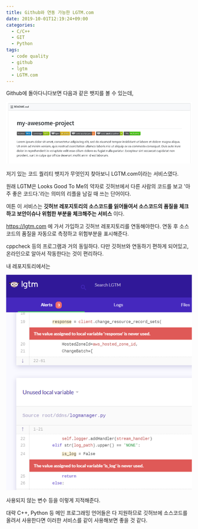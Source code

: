```yaml
---
title: Github와 연동 가능한 LGTM.com
date: 2019-10-01T12:19:24+09:00
categories:
  - C/C++
  - GIT
  - Python
tags:
  - code quality
  - github
  - lgtm
  - LGTM.com
---
```

Github에 돌아다니다보면 다음과 같은 뱃지를 볼 수 있는데,

![](/assets/images/github_scrot.png)

저기 있는 코드 퀄리티 뱃지가 무엇인지 찾아보니 LGTM.com이라는 서비스였다.

원래 LGTM은 Looks Good To Me의 약자로 깃허브에서 다른 사람의 코드를 보고 '아주 좋은 코드다.'라는 의미의 리플을 남길 때 쓰는 단어이다.

여튼 이 서비스는 **깃허브 레포지토리의 소스코드를 읽어들여서 소스코드의 품질을 체크하고 보안이슈나 위험한 부분을 체크해주는 서비스** 이다.

<https://lgtm.com> 에 가서 가입하고 깃허브 레포지토리를 연동해야한다. 연동 후 소스코드의 품질을 자동으로 측정하고 위험부분을 표시해준다.

cppcheck 등의 프로그램과 거의 동일하다. 다만 깃허브와 연동하기 편하게 되어있고, 온라인으로 알아서 작동한다는 것이 편리하다.

내 레포지토리에서는

![](/assets/images/lgtm-screenshot.png)

사용되지 않는 변수 등을 이렇게 지적해준다.

대략 C++, Python 등 메인 프로그래밍 언어들은 다 지원하므로 깃허브에 소스코드를 올려서 사용한다면 이러한 서비스를 같이 사용해보면 좋을 것 같다.
